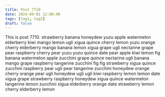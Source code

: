 ```yaml
---
title: Post 7710
date: 2024-09-01 12:00:00
tags: [tag1, tag2]
draft: false
---
```

This is post 7710.
strawberry
banana
honeydew
yuzu
apple
watermelon
elderberry
kiwi
mango
lemon
ugli
xigua
quince
cherry
lemon
yuzu
orange
cherry
elderberry
mango
banana
lemon
xigua
grape
ugli
nectarine
grape
pear
raspberry
cherry
pear
yuzu
yuzu
quince
date
pear
apple
kiwi
lemon
fig
banana
watermelon
apple
zucchini
grape
quince
nectarine
ugli
banana
mango
grape
raspberry
tangerine
zucchini
fig
fig
strawberry
xigua
quince
zucchini
raspberry
pear
ugli
pear
tangerine
zucchini
honeydew
orange
cherry
orange
pear
ugli
honeydew
ugli
ugli
kiwi
raspberry
lemon
lemon
date
xigua
grape
strawberry
raspberry
honeydew
xigua
quince
watermelon
tangerine
lemon
zucchini
xigua
elderberry
orange
date
strawberry
lemon
cherry
elderberry
lemon
